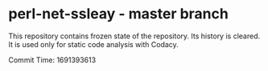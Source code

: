 # perl-net-ssleay - master branch

This repository contains frozen state of the repository.
Its history is cleared. It is used only for static code
analysis with Codacy.

Commit Time: 1691393613